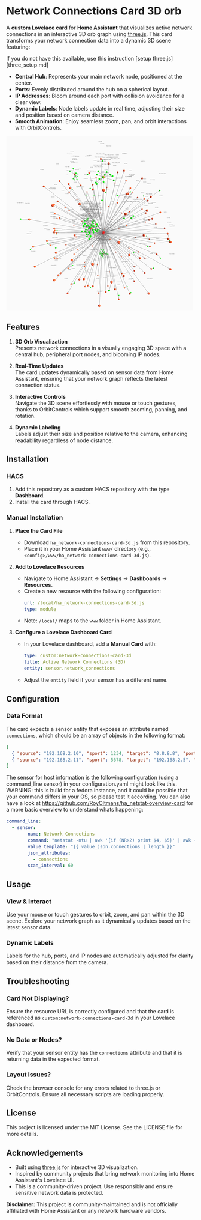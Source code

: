 # Network Connections Card 3D orb

A **custom Lovelace card** for **Home Assistant** that visualizes active network connections in an interactive 3D orb graph using [three.js](https://threejs.org/). This card transforms your network connection data into a dynamic 3D scene featuring:

If you do not have this available, use this instruction [setup three.js][three_setup.md]

- **Central Hub**: Represents your main network node, positioned at the center.
- **Ports**: Evenly distributed around the hub on a spherical layout.
- **IP Addresses**: Bloom around each port with collision avoidance for a clear view.
- **Dynamic Labels**: Node labels update in real time, adjusting their size and position based on camera distance.
- **Smooth Animation**: Enjoy seamless zoom, pan, and orbit interactions with OrbitControls.

![preview](images/preview.png)

## Features

1. **3D Orb Visualization**  
   Presents network connections in a visually engaging 3D space with a central hub, peripheral port nodes, and blooming IP nodes.

2. **Real-Time Updates**  
   The card updates dynamically based on sensor data from Home Assistant, ensuring that your network graph reflects the latest connection status.

3. **Interactive Controls**  
   Navigate the 3D scene effortlessly with mouse or touch gestures, thanks to OrbitControls which support smooth zooming, panning, and rotation.

4. **Dynamic Labeling**  
   Labels adjust their size and position relative to the camera, enhancing readability regardless of node distance.

## Installation

### HACS

1. Add this repository as a custom HACS repository with the type **Dashboard**.
2. Install the card through HACS.

### Manual Installation

1. **Place the Card File**  
   - Download `ha_network-connections-card-3d.js` from this repository.
   - Place it in your Home Assistant `www/` directory (e.g., `<config>/www/ha_network-connections-card-3d.js`).

2. **Add to Lovelace Resources**  
   - Navigate to Home Assistant → **Settings** → **Dashboards** → **Resources**.
   - Create a new resource with the following configuration:
     ```yaml
     url: /local/ha_network-connections-card-3d.js
     type: module
     ```
   - Note: `/local/` maps to the `www` folder in Home Assistant.

3. **Configure a Lovelace Dashboard Card**  
   - In your Lovelace dashboard, add a **Manual Card** with:
     ```yaml
     type: custom:network-connections-card-3d
     title: Active Network Connections (3D)
     entity: sensor.network_connections
     ```
   - Adjust the `entity` field if your sensor has a different name.

## Configuration

### Data Format

The card expects a sensor entity that exposes an attribute named `connections`, which should be an array of objects in the following format:

```json
[
  { "source": "192.168.2.10", "sport": 1234, "target": "8.8.8.8", "port": 443 },
  { "source": "192.168.2.11", "sport": 5678, "target": "192.168.2.5", "port": 80 }
]

```

The sensor for host information is the following configuration (using a command_line sensor) in your configuration.yaml might look like this. WARNING: this is build for a fedora instance, and it could be possible that your command differs in your OS, so please test it according. You can also have a look at https://github.com/RoyOltmans/ha_netstat-overview-card for a more basic overview to understand whats happening:

```YAML
command_line:
  - sensor:
        name: Network Connections
        command: "netstat -ntu | awk '{if (NR>2) print $4, $5}' | awk -F'[: ]+' '{print $(NF-3), $(NF-2), $(NF-1), $(NF)}' | grep -E '^[0-9]+\\.[0-9]+\\.[0-9]+\\.[0-9]+ [0-9]+ [0-9]+\\.[0-9]+\\.[0-9]+\\.[0-9]+ [0-9]+$' | jq -c -R '[inputs | capture(\"(?<source>[0-9.]+) (?<sport>[0-9]+) (?<target>[0-9.]+) (?<port>[0-9]+)\") | {source, sport: ( .sport | tonumber ), target, port: ( .port | tonumber )}] | {connections: .}'"
        value_template: "{{ value_json.connections | length }}"
        json_attributes:
          - connections
        scan_interval: 60
```

## Usage

### View & Interact
Use your mouse or touch gestures to orbit, zoom, and pan within the 3D scene. Explore your network graph as it dynamically updates based on the latest sensor data.

### Dynamic Labels
Labels for the hub, ports, and IP nodes are automatically adjusted for clarity based on their distance from the camera.

## Troubleshooting

### Card Not Displaying?
Ensure the resource URL is correctly configured and that the card is referenced as `custom:network-connections-card-3d` in your Lovelace dashboard.

### No Data or Nodes?
Verify that your sensor entity has the `connections` attribute and that it is returning data in the expected format.

### Layout Issues?
Check the browser console for any errors related to three.js or OrbitControls. Ensure all necessary scripts are loading properly.

## License
This project is licensed under the MIT License. See the LICENSE file for more details.

## Acknowledgements
- Built using [three.js](https://threejs.org/) for interactive 3D visualization.
- Inspired by community projects that bring network monitoring into Home Assistant's Lovelace UI.
- This is a community-driven project. Use responsibly and ensure sensitive network data is protected.

**Disclaimer:** This project is community-maintained and is not officially affiliated with Home Assistant or any network hardware vendors.
